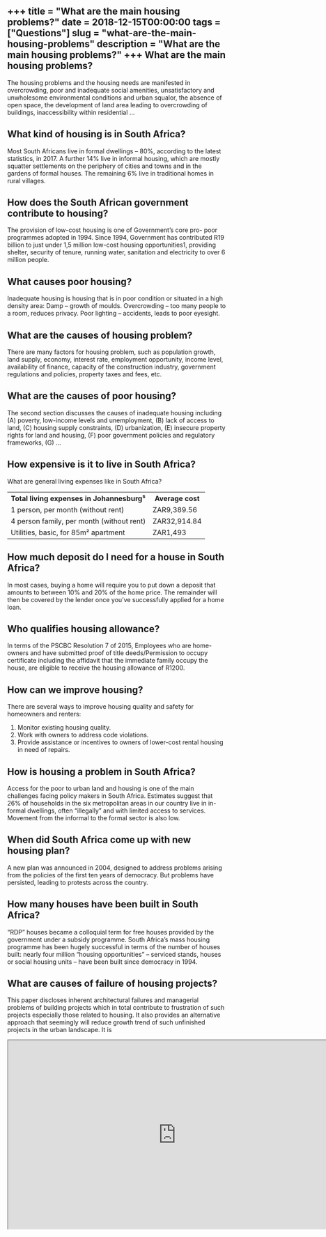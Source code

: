 +++
title = "What are the main housing problems?"
date = 2018-12-15T00:00:00
tags = ["Questions"]
slug = "what-are-the-main-housing-problems"
description = "What are the main housing problems?"
+++
What are the main housing problems?
-----------------------------------

The housing problems and the housing needs are manifested in overcrowding, poor and inadequate social amenities, unsatisfactory and unwholesome environmental conditions and urban squalor, the absence of open space, the development of land area leading to overcrowding of buildings, inaccessibility within residential …

What kind of housing is in South Africa?
----------------------------------------

Most South Africans live in formal dwellings – 80%, according to the latest statistics, in 2017. A further 14% live in informal housing, which are mostly squatter settlements on the periphery of cities and towns and in the gardens of formal houses. The remaining 6% live in traditional homes in rural villages.

How does the South African government contribute to housing?
------------------------------------------------------------

The provision of low-cost housing is one of Government’s core pro- poor programmes adopted in 1994. Since 1994, Government has contributed R19 billion to just under 1,5 million low-cost housing opportunities1, providing shelter, security of tenure, running water, sanitation and electricity to over 6 million people.

What causes poor housing?
-------------------------

Inadequate housing is housing that is in poor condition or situated in a high density area: Damp – growth of moulds. Overcrowding – too many people to a room, reduces privacy. Poor lighting – accidents, leads to poor eyesight.

What are the causes of housing problem?
---------------------------------------

There are many factors for housing problem, such as population growth, land supply, economy, interest rate, employment opportunity, income level, availability of finance, capacity of the construction industry, government regulations and policies, property taxes and fees, etc.

What are the causes of poor housing?
------------------------------------

The second section discusses the causes of inadequate housing including (A) poverty, low-income levels and unemployment, (B) lack of access to land, (C) housing supply constraints, (D) urbanization, (E) insecure property rights for land and housing, (F) poor government policies and regulatory frameworks, (G) …

How expensive is it to live in South Africa?
--------------------------------------------

What are general living expenses like in South Africa?

<table><tr><th>Total living expenses in Johannesburg⁵</th><th>Average cost</th></tr><tr><td>1 person, per month (without rent)</td><td>ZAR9,389.56</td></tr><tr><td>4 person family, per month (without rent)</td><td>ZAR32,914.84</td></tr><tr><td>Utilities, basic, for 85m² apartment</td><td>ZAR1,493</td></tr></table>

How much deposit do I need for a house in South Africa?
-------------------------------------------------------

In most cases, buying a home will require you to put down a deposit that amounts to between 10% and 20% of the home price. The remainder will then be covered by the lender once you’ve successfully applied for a home loan.

Who qualifies housing allowance?
--------------------------------

In terms of the PSCBC Resolution 7 of 2015, Employees who are home-owners and have submitted proof of title deeds/Permission to occupy certificate including the affidavit that the immediate family occupy the house, are eligible to receive the housing allowance of R1200.

How can we improve housing?
---------------------------

There are several ways to improve housing quality and safety for homeowners and renters:

1. Monitor existing housing quality.
2. Work with owners to address code violations.
3. Provide assistance or incentives to owners of lower-cost rental housing in need of repairs.

How is housing a problem in South Africa?
-----------------------------------------

Access for the poor to urban land and housing is one of the main challenges facing policy makers in South Africa. Estimates suggest that 26% of households in the six metropolitan areas in our country live in in-formal dwellings, often “illegally” and with limited access to services. Movement from the informal to the formal sector is also low.

When did South Africa come up with new housing plan?
----------------------------------------------------

A new plan was announced in 2004, designed to address problems arising from the policies of the first ten years of democracy. But problems have persisted, leading to protests across the country.

How many houses have been built in South Africa?
------------------------------------------------

“RDP” houses became a colloquial term for free houses provided by the government under a subsidy programme. South Africa’s mass housing programme has been hugely successful in terms of the number of houses built: nearly four million “housing opportunities” – serviced stands, houses or social housing units – have been built since democracy in 1994.

What are causes of failure of housing projects?
-----------------------------------------------

This paper discloses inherent architectural failures and managerial problems of building projects which in total contribute to frustration of such projects especially those related to housing. It also provides an alternative approach that seemingly will reduce growth trend of such unfinished projects in the urban landscape. It is

<iframe allow="accelerometer; autoplay; clipboard-write; encrypted-media; gyroscope; picture-in-picture" allowfullscreen="" class="__youtube_prefs__  epyt-is-override  no-lazyload" data-no-lazy="1" data-origheight="433" data-origwidth="770" data-skipgform_ajax_framebjll="" height="433" id="_ytid_24344" loading="lazy" src="https://www.youtube.com/embed/B7DfnMuZnhs?enablejsapi=1&autoplay=0&cc_load_policy=0&cc_lang_pref=&iv_load_policy=1&loop=0&modestbranding=0&rel=1&fs=1&playsinline=0&autohide=2&theme=dark&color=red&controls=1&" title="YouTube player" width="770"></iframe>
